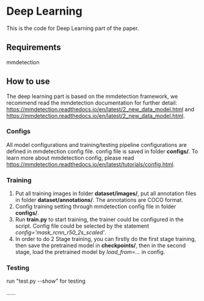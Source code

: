 # Deep Learning

This is the code for Deep Learning part of the paper.

## Requirements

mmdetection

## How to use

The deep learning part is based on the mmdetection framework, we recommend read the mmdetection documentation for further detail: https://mmdetection.readthedocs.io/en/latest/2_new_data_model.html and https://mmdetection.readthedocs.io/en/latest/2_new_data_model.html.

### Configs

All model configurations and training/testing pipeline configurations are defined in mmdetection config file. config file is saved in folder **configs/**. To learn more about mmdetection config, please read https://mmdetection.readthedocs.io/en/latest/tutorials/config.html. 

### Training

1. Put all training images in folder **dataset/images/**, put all annotation files in folder **dataset/annotations/**. The annotations are COCO format.
2. Config training setting through mmdetection config file in folder **configs/**.
3. Run **train.py** to start training, the trainer could be configured in the script. Config file could be selected by the statement *config='mask_rcnn_r50_2s_scaled'*.  
4. In order to do 2 Stage training, you can firstly do the first stage training, then save the pretrained model in **checkpoints/**, then in the second stage, load the pretrained model by *load_from=...* in config. 

### Testing

run "test.py --show" for testing

......
